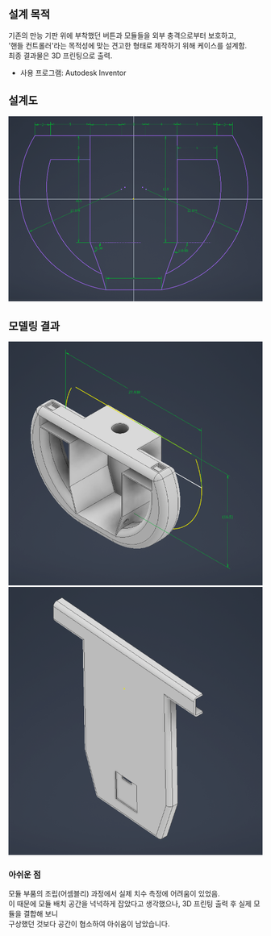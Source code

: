 ## 설계 목적
기존의 만능 기판 위에 부착했던 버튼과 모듈들을 외부 충격으로부터 보호하고,  
'핸들 컨트롤러'라는 목적성에 맞는 견고한 형태로 제작하기 위해 케이스를 설계함.  
최종 결과물은 3D 프린팅으로 출력.
- 사용 프로그램: Autodesk Inventor

## 설계도
![설계도](Basic_Sketch.png)
## 모델링 결과
![핸들](Steering_Wheel.png)
![뚜껑](Cap.png)
### 아쉬운 점
모듈 부품의 조립(어셈블리) 과정에서 실제 치수 측정에 어려움이 있었음.  
이 때문에 모듈 배치 공간을 넉넉하게 잡았다고 생각했으나, 3D 프린팅 출력 후 실제 모듈을 결합해 보니  
구상했던 것보다 공간이 협소하여 아쉬움이 남았습니다.
